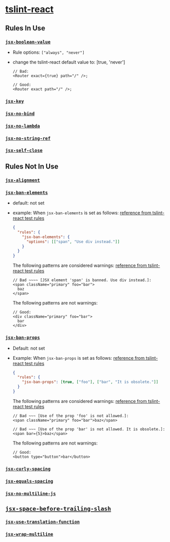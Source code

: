 # [tslint-react](https://github.com/palantir/tslint-react)

## Rules In Use

### [`jsx-boolean-value`](https://github.com/yannickcr/eslint-plugin-react/blob/master/docs/rules/jsx-boolean-value.md)

- Rule options: `["always", "never"]`
- change the tslint-react default value to: [true, 'never']

  ```tsx
  // Bad:
  <Router exact={true} path="/" />;

  // Good:
  <Router exact path="/" />;
  ```

### [`jsx-key`](https://github.com/yannickcr/eslint-plugin-react/blob/master/docs/rules/jsx-key.md)

### [`jsx-no-bind`](https://github.com/yannickcr/eslint-plugin-react/blob/master/docs/rules/jsx-no-bind.md)

### [`jsx-no-lambda`](https://github.com/palantir/tslint-react#rules)

### [`jsx-no-string-ref`](https://github.com/yannickcr/eslint-plugin-react/blob/master/docs/rules/no-string-refs.md)

### [`jsx-self-close`](https://github.com/palantir/tslint-react#rules)

## Rules Not In Use

### [`jsx-alignment`](https://github.com/palantir/tslint-react#rules)

### [`jsx-ban-elements`](https://github.com/palantir/tslint-react#rules)

- default: not set
- example:
  When `jsx-ban-elements` is set as follows: [reference from tslint-react test rules](https://github.com/palantir/tslint-react/blob/master/test/rules/jsx-ban-elements/tslint.json)

  ```json
  {
    "rules": {
      "jsx-ban-elements": {
        "options": [["span", "Use div instead."]]
      }
    }
  }
  ```

  The following patterns are considered warnings: [reference from tslint-react test rules](https://github.com/palantir/tslint-react/blob/master/test/rules/jsx-ban-elements/test.tsx.lint)

  ```tsx
  // Bad ~~~~ [JSX element 'span' is banned. Use div instead.]:
  <span className="primary" foo="bar">
    baz
  </span>
  ```

  The following patterns are not warnings:

  ```tsx
  // Good:
  <div className="primary" foo="bar">
    bar
  </div>
  ```

### [`jsx-ban-props`](https://github.com/palantir/tslint-react#rules)

- Default: not set
- Example:
  When `jsx-ban-props` is set as follows: [reference from tslint-react test rules](https://github.com/palantir/tslint-react/blob/master/test/rules/jsx-ban-props/tslint.json)

  ```json
  {
    "rules": {
      "jsx-ban-props": [true, ["foo"], ["bar", "It is obsolete."]]
    }
  }
  ```

  The following patterns are considered warnings: [reference from tslint-react test rules](https://github.com/palantir/tslint-react/blob/master/test/rules/jsx-ban-props/test.tsx.lint)

  ```tsx
  // Bad ~~~ [Use of the prop 'foo' is not allowed.]:
  <span className="primary" foo="bar">baz</span>

  // Bad ~~~ [Use of the prop 'bar' is not allowed. It is obsolete.]:
  <span bar={5}>baz</span>
  ```

  The following patterns are not warnings:

  ```tsx
  // Good:
  <button type="button">bar</button>
  ```

### [`jsx-curly-spacing`](https://github.com/yannickcr/eslint-plugin-react/blob/master/docs/rules/jsx-curly-spacing.md)

### [`jsx-equals-spacing`](https://github.com/yannickcr/eslint-plugin-react/blob/master/docs/rules/jsx-equals-spacing.md)

### [`jsx-no-multiline-js`](https://github.com/palantir/tslint-react#rules)

## [`jsx-space-before-trailing-slash`](https://github.com/yannickcr/eslint-plugin-react/blob/master/docs/rules/jsx-space-before-closing.md)

### [`jsx-use-translation-function`](https://github.com/palantir/tslint-react#rules)

### [`jsx-wrap-multiline`](https://github.com/yannickcr/eslint-plugin-react/blob/master/docs/rules/jsx-wrap-multilines.md)
